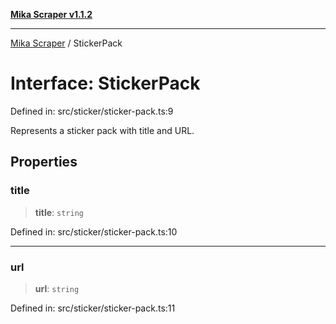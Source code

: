 [**Mika Scraper v1.1.2**](../README.md)

***

[Mika Scraper](../README.md) / StickerPack

# Interface: StickerPack

Defined in: src/sticker/sticker-pack.ts:9

Represents a sticker pack with title and URL.

## Properties

### title

> **title**: `string`

Defined in: src/sticker/sticker-pack.ts:10

***

### url

> **url**: `string`

Defined in: src/sticker/sticker-pack.ts:11
